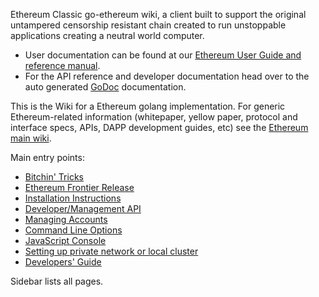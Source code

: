 Ethereum Classic go-ethereum wiki, a client built to support the original untampered censorship resistant chain created to run unstoppable applications creating a neutral world computer.

* User documentation can be found at our [Ethereum User Guide and reference manual](http://ethereum.gitbooks.io/frontier-guide/content/).
* For the API reference and developer documentation head over to the auto generated [GoDoc](https://godoc.org/github.com/ethereumproject/go-ethereum) documentation.

This is the Wiki for a Ethereum golang implementation. For generic Ethereum-related information (whitepaper, yellow paper, protocol and interface specs, APIs, DAPP development guides, etc) see the [Ethereum main wiki](https://github.com/ethereumproject/wiki/wiki). 

Main entry points:

* [Bitchin' Tricks](https://github.com/ethereumproject/go-ethereum/wiki/bitchin-tricks)
* [Ethereum Frontier Release](https://github.com/ethereumproject/go-ethereum/wiki/Frontier)
* [Installation Instructions](https://github.com/ethereumproject/go-ethereum/wiki/Building-Ethereum)
* [Developer/Management API](https://github.com/ethereumproject/go-ethereum/wiki/Management-APIs)
* [Managing Accounts](https://github.com/ethereumproject/go-ethereum/wiki/Managing-your-accounts)
* [Command Line Options](https://github.com/ethereumproject/go-ethereum/wiki/Command-Line-Options)
* [JavaScript Console](https://github.com/ethereumproject/go-ethereum/wiki/JavaScript-Console)
* [Setting up private network or local cluster](https://github.com/ethereumproject/go-ethereum/wiki/Setting-up-private-network-or-local-cluster)
* [Developers' Guide](https://github.com/ethereumproject/go-ethereum/wiki/Developers'-Guide)

Sidebar lists all pages.